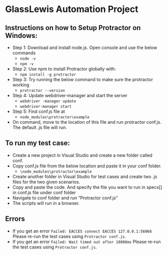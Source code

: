 # GlassLewis Automation Project 

## Instructions on how to Setup Protractor on Windows:
- Step 1: Download and install node.js. Open console and use the below commands
  -  `node -v`
  -  `npm -v`
- Step 2: Use npm to install Protractor globally with:
  - `npm install -g protractor`
- Step 3: Try running the below command to make sure the protractor working
  - `protractor --version` 
- Step 4: Update webdriver-manager and start the server
  - `webdriver -manager update` 
  - `webdriver-manager start` 
- Step 5: Find conf.js file at
  - `node_modules\protractor\example`
- On command, move to the location of this file and run protractor conf.js.
The default .js file will run.
 
## To run my test case:
- Create a new project in Visual Studio and create a new folder called conf.
- Copy conf.js file from the below location and paste it in your conf folder.
  - `\node_modules\protractor\example`
- Create another folder in Visual Studio for test cases and create two .js files for the two given scenarios.
- Copy and paste the code. And specify the file you want to run in specs[] in conf.js file under conf folder
- Navigate to conf folder and run “Protractor conf.js”
- The scripts will run in a browser.

## Errors
- If you get an error `Failed: EACCES connect EACCES 127.0.0.1:56068` Please re-run the test cases using `Protractor conf.js`.
- If you get an error `Failed: Wait timed out after 10008ms` Please re-run the test cases using `Protractor conf.js`.
